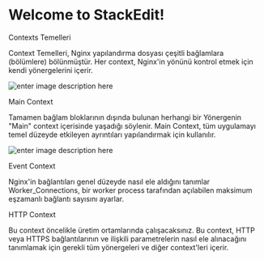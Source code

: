 ﻿# Welcome to StackEdit!

Contexts Temelleri

Context Temelleri, Nginx yapılandırma dosyası çeşitli bağlamlara (bölümlere) bölünmüştür. Her context, Nginx'in yönünü kontrol etmek için kendi yönergelerini içerir. 

![enter image description here](https://i.imgur.com/8f6riC6l.jpg)


Main Context

Tamamen bağlam bloklarının dışında bulunan herhangi bir Yönergenin "Main" context içerisinde yaşadığı söylenir. Main Context, tüm uygulamayı temel düzeyde etkileyen ayrıntıları yapılandırmak için kullanılır.

![enter image description here](https://image.slidesharecdn.com/nginx2-170327073647/95/introduction-to-nginx-15-638.jpg?cb=1490600331)

Event Context

Nginx'in bağlantıları genel düzeyde nasıl ele aldığını tanımlar Worker_Connections, bir worker process tarafından açılabilen maksimum eşzamanlı bağlantı sayısını ayarlar.

HTTP Context

Bu context öncelikle üretim ortamlarında çalışacaksınız. Bu context, HTTP veya HTTPS bağlantılarının ve ilişkili parametrelerin nasıl ele alınacağını tanımlamak için gerekli tüm yönergeleri ve diğer context'leri içerir.
